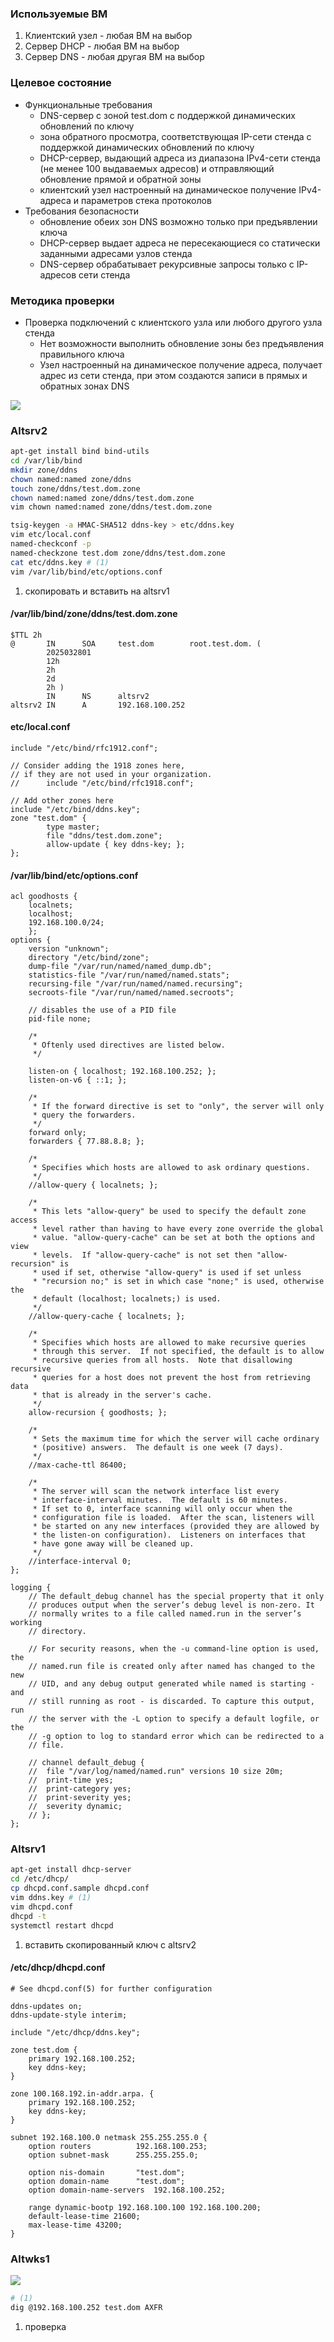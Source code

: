 ### Используемые ВМ
1. Клиентский узел - любая ВМ на выбор
2. Сервер DHCP - любая ВМ на выбор
3. Сервер DNS - любая другая ВМ на выбор
### Целевое состояние
* Функциональные требования
	* DNS-сервер с зоной test.dom с поддержкой динамических обновлений по ключу
	* зона обратного просмотра, соответствующая IP-сети стенда с поддержкой динамических обновлений по ключу
	* DHCP-сервер, выдающий адреса из диапазона IPv4-сети стенда (не менее 100 выдаваемых адресов) и отправляющий обновление прямой и обратной зоны
	* клиентский узел настроенный на динамическое получение IPv4-адреса и параметров стека протоколов
* Требования безопасности
	* обновление обеих зон DNS возможно только при предъявлении ключа
	* DHCP-сервер выдает адреса не пересекающиеся со статически заданными адресами узлов стенда
	* DNS-сервер обрабатывает рекурсивные запросы только с IP-адресов сети стенда
### Методика проверки
* Проверка подключений с клиентского узла или любого другого узла стенда
	* Нет возможности выполнить обновление зоны без предъявления правильного ключа
	* Узел настроенный на динамическое получение адреса, получает адрес из сети стенда, при этом создаются записи в прямых и обратных зонах DNS

![](attachment/a6f23dec31e4616c60a7ca2d3fc846df.png)

### Altsrv2
```bash
apt-get install bind bind-utils
cd /var/lib/bind
mkdir zone/ddns
chown named:named zone/ddns
touch zone/ddns/test.dom.zone
chown named:named zone/ddns/test.dom.zone
vim chown named:named zone/ddns/test.dom.zone

tsig-keygen -a HMAC-SHA512 ddns-key > etc/ddns.key
vim etc/local.conf
named-checkconf -p
named-checkzone test.dom zone/ddns/test.dom.zone
cat etc/ddns.key # (1)
vim /var/lib/bind/etc/options.conf
```

1. скопировать и вставить на altsrv1
#### /var/lib/bind/zone/ddns/test.dom.zone
``` linenums="1"
$TTL 2h
@       IN      SOA     test.dom        root.test.dom. (
        2025032801
        12h
        2h
        2d
        2h )
        IN      NS      altsrv2
altsrv2 IN      A       192.168.100.252
```
#### etc/local.conf
``` linenums="1"
include "/etc/bind/rfc1912.conf";

// Consider adding the 1918 zones here,
// if they are not used in your organization.
//      include "/etc/bind/rfc1918.conf";

// Add other zones here
include "/etc/bind/ddns.key";
zone "test.dom" {
        type master;
        file "ddns/test.dom.zone";
        allow-update { key ddns-key; };
};
```
#### /var/lib/bind/etc/options.conf
``` linenums="1"
acl goodhosts {
	localnets;
	localhost;
	192.168.100.0/24;
	};
options {
	version "unknown";
	directory "/etc/bind/zone";
	dump-file "/var/run/named/named_dump.db";
	statistics-file "/var/run/named/named.stats";
	recursing-file "/var/run/named/named.recursing";
	secroots-file "/var/run/named/named.secroots";

	// disables the use of a PID file
	pid-file none;

	/*
	 * Oftenly used directives are listed below.
	 */

	listen-on { localhost; 192.168.100.252; };
	listen-on-v6 { ::1; };

	/*
	 * If the forward directive is set to "only", the server will only
	 * query the forwarders.
	 */
	forward only;
	forwarders { 77.88.8.8; };

	/*
	 * Specifies which hosts are allowed to ask ordinary questions.
	 */
	//allow-query { localnets; };

	/*
	 * This lets "allow-query" be used to specify the default zone access
	 * level rather than having to have every zone override the global
	 * value. "allow-query-cache" can be set at both the options and view
	 * levels.  If "allow-query-cache" is not set then "allow-recursion" is
	 * used if set, otherwise "allow-query" is used if set unless
	 * "recursion no;" is set in which case "none;" is used, otherwise the
	 * default (localhost; localnets;) is used.
	 */
	//allow-query-cache { localnets; };

	/*
	 * Specifies which hosts are allowed to make recursive queries
	 * through this server.  If not specified, the default is to allow
	 * recursive queries from all hosts.  Note that disallowing recursive
	 * queries for a host does not prevent the host from retrieving data
	 * that is already in the server's cache.
	 */
	allow-recursion { goodhosts; };

	/*
	 * Sets the maximum time for which the server will cache ordinary
	 * (positive) answers.  The default is one week (7 days).
	 */
	//max-cache-ttl 86400;

	/*
	 * The server will scan the network interface list every
	 * interface-interval minutes.  The default is 60 minutes.
	 * If set to 0, interface scanning will only occur when the
	 * configuration file is loaded.  After the scan, listeners will
	 * be started on any new interfaces (provided they are allowed by
	 * the listen-on configuration).  Listeners on interfaces that
	 * have gone away will be cleaned up.
	 */
	//interface-interval 0;
};

logging {
	// The default_debug channel has the special property that it only
	// produces output when the server’s debug level is non-zero. It
	// normally writes to a file called named.run in the server’s working
	// directory.

	// For security reasons, when the -u command-line option is used, the
	// named.run file is created only after named has changed to the new
	// UID, and any debug output generated while named is starting - and
	// still running as root - is discarded. To capture this output, run
	// the server with the -L option to specify a default logfile, or the
	// -g option to log to standard error which can be redirected to a
	// file.

	// channel default_debug {
	// 	file "/var/log/named/named.run" versions 10 size 20m;
	// 	print-time yes;
	// 	print-category yes;
	// 	print-severity yes;
	// 	severity dynamic;
	// };
};
```
### Altsrv1
```bash
apt-get install dhcp-server
cd /etc/dhcp/
cp dhcpd.conf.sample dhcpd.conf
vim ddns.key # (1)
vim dhcpd.conf
dhcpd -t
systemctl restart dhcpd
```

1. вставить скопированный ключ с altsrv2
#### /etc/dhcp/dhcpd.conf
``` linenums="1"
# See dhcpd.conf(5) for further configuration

ddns-updates on;
ddns-update-style interim;

include "/etc/dhcp/ddns.key";

zone test.dom {
	primary 192.168.100.252;
	key ddns-key;
}

zone 100.168.192.in-addr.arpa. {
	primary 192.168.100.252;
	key ddns-key;
}

subnet 192.168.100.0 netmask 255.255.255.0 {
	option routers			192.168.100.253;
	option subnet-mask		255.255.255.0;

	option nis-domain		"test.dom";
	option domain-name		"test.dom";
	option domain-name-servers	192.168.100.252;

	range dynamic-bootp 192.168.100.100 192.168.100.200;
	default-lease-time 21600;
	max-lease-time 43200;
}
```
### Altwks1
![](attachment/c98e88b3cd433a253a1ae89c810a6295.png)
```bash
# (1)
dig @192.168.100.252 test.dom AXFR
```

1. проверка